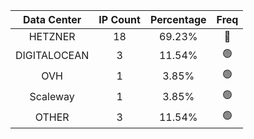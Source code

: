 | Data Center | IP Count | Percentage | Freq |
|:------------:|:--------:|:-----------:|:-----:|
| HETZNER | 18 | 69.23% | 🔴 |
| DIGITALOCEAN | 3 | 11.54% | 🟢 |
| OVH | 1 | 3.85% | 🟢 |
| Scaleway | 1 | 3.85% | 🟢 |
| OTHER | 3 | 11.54% | 🟢 |